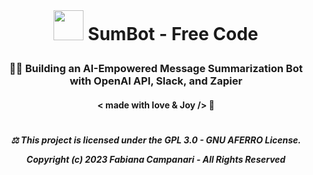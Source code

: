  <br> 

# <p align="center"> <img src="https://github.githubassets.com/images/icons/emoji/bowtie.png" width="48"> SumBot - Free Code
### <p align="center"> 💪🏽 Building an AI-Empowered Message Summarization Bot with OpenAI API, Slack, and Zapier<br> 
#### <p align="center"> < made with love & Joy /> 🤎







#

##### <p align="center"> ⚖︎ This project is licensed under the GPL 3.0 - GNU AFERRO License.<p align="center"> Copyright (c) 2023 Fabiana Campanari - All Rights Reserved </p>





















#
